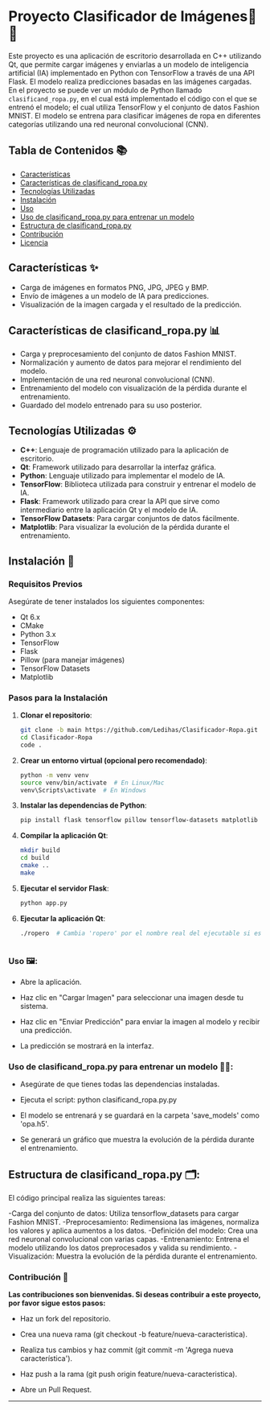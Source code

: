 
# Proyecto Clasificador de Imágenes🧥👗

<p>

Este proyecto es una aplicación de escritorio desarrollada en C++ utilizando Qt, que permite cargar imágenes y enviarlas a un modelo de inteligencia artificial (IA) implementado en Python con TensorFlow a través de una API Flask. El modelo realiza predicciones basadas en las imágenes cargadas. En el proyecto se puede ver un módulo de Python llamado `clasificand_ropa.py`, en el cual está implementado el código con el que se entrenó el modelo; el cual utiliza TensorFlow y el conjunto de datos Fashion MNIST. El modelo se entrena para clasificar imágenes de ropa en diferentes categorías utilizando una red neuronal convolucional (CNN).

</p>

## Tabla de Contenidos 📚

- [Características](#características-)
- [Características de clasificand_ropa.py](#características-de-clasificand_ropapy-)
- [Tecnologías Utilizadas](#tecnologías-utilizadas-)
- [Instalación](#instalación-)
- [Uso](#uso-)
- [Uso de clasificand_ropa.py para entrenar un modelo](#uso-de-clasificand_ropapy-para-entrenar-un-modelo-)
- [Estructura de clasificand_ropa.py](#estructura-de-clasificand_ropapy-)
- [Contribución](#contribución-)
- [Licencia](#licencia-)

## Características ✨

- Carga de imágenes en formatos PNG, JPG, JPEG y BMP.
- Envío de imágenes a un modelo de IA para predicciones.
- Visualización de la imagen cargada y el resultado de la predicción.


## Características de clasificand_ropa.py 📊

- Carga y preprocesamiento del conjunto de datos Fashion MNIST.
- Normalización y aumento de datos para mejorar el rendimiento del modelo.
- Implementación de una red neuronal convolucional (CNN).
- Entrenamiento del modelo con visualización de la pérdida durante el entrenamiento.
- Guardado del modelo entrenado para su uso posterior.

## Tecnologías Utilizadas ⚙️

- **C++**: Lenguaje de programación utilizado para la aplicación de escritorio.
- **Qt**: Framework utilizado para desarrollar la interfaz gráfica.
- **Python**: Lenguaje utilizado para implementar el modelo de IA.
- **TensorFlow**: Biblioteca utilizada para construir y entrenar el modelo de IA.
- **Flask**: Framework utilizado para crear la API que sirve como intermediario entre la aplicación Qt y el modelo de IA.
- **TensorFlow Datasets**: Para cargar conjuntos de datos fácilmente.
- **Matplotlib**: Para visualizar la evolución de la pérdida durante el entrenamiento.

## Instalación 🚀

### Requisitos Previos

Asegúrate de tener instalados los siguientes componentes:

- Qt 6.x
- CMake
- Python 3.x
- TensorFlow
- Flask
- Pillow (para manejar imágenes)
- TensorFlow Datasets
- Matplotlib

### Pasos para la Instalación

1. **Clonar el repositorio**:
   ```bash
   git clone -b main https://github.com/Ledihas/Clasificador-Ropa.git
   cd Clasificador-Ropa
   code .
   
   
2. **Crear un entorno virtual (opcional pero recomendado)**:

      ```bash
      python -m venv venv
      source venv/bin/activate  # En Linux/Mac
      venv\Scripts\activate  # En Windows

3. **Instalar las dependencias de Python**:

    ```bash 
    pip install flask tensorflow pillow tensorflow-datasets matplotlib

    
4. **Compilar la aplicación Qt**:

    ```bash    
    mkdir build
    cd build
    cmake ..
    make

5. **Ejecutar el servidor Flask**:
    ```bash
    python app.py


6. **Ejecutar la aplicación Qt**:
    ```bash
    ./ropero  # Cambia 'ropero' por el nombre real del ejecutable si es diferente.



### Uso 🖼️:
<ul>
    <li><p>Abre la aplicación.</p></li>
    <li><p>Haz clic en "Cargar Imagen" para seleccionar una imagen desde tu sistema.</p></li>
    <li><p>Haz clic en "Enviar Predicción" para enviar la imagen al modelo y recibir una predicción.</p></li>
    <li><p>La predicción se mostrará en la interfaz.</p></li>
</ul>

### Uso de clasificand_ropa.py para entrenar un modelo 🏋️‍♂️:
<ul>
    <li><p>Asegúrate de que tienes todas las dependencias instaladas.</p></li>
    <li><p>Ejecuta el script: python clasificand_ropa.py.py</p></li>
    <li><p>El modelo se entrenará y se guardará en la carpeta 'save_models' como 'opa.h5'.</p></li>
    <li><p>Se generará un gráfico que muestra la evolución de la pérdida durante el entrenamiento.</p></li>
</ul>

## Estructura de clasificand_ropa.py 🗂️:
El código principal realiza las siguientes tareas:
   
   -Carga del conjunto de datos: Utiliza tensorflow_datasets para cargar Fashion MNIST.
   -Preprocesamiento: Redimensiona las imágenes, normaliza los valores y aplica aumentos a los datos.
   -Definición del modelo: Crea una red neuronal convolucional con varias capas.
   -Entrenamiento: Entrena el modelo utilizando los datos preprocesados y valida su rendimiento.
   -Visualización: Muestra la evolución de la pérdida durante el entrenamiento.



### Contribución 🤝

**Las contribuciones son bienvenidas. Si deseas contribuir a este proyecto, por favor sigue estos pasos:**

<ul>
   <li><p> Haz un fork del repositorio.</p></li>
    <li><p>Crea una nueva rama (git checkout -b feature/nueva-caracteristica).</p></li>
    <li><p>Realiza tus cambios y haz commit (git commit -m 'Agrega nueva característica').</p></li>
    <li><p>Haz push a la rama (git push origin feature/nueva-caracteristica).</p></li>
    <li><p>Abre un Pull Request.</p></li>
</ul>

<hr>   

